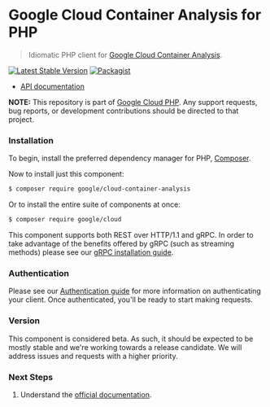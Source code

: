 # Google Cloud Container Analysis for PHP

> Idiomatic PHP client for [Google Cloud Container Analysis](https://cloud.google.com/container-analysis).

[![Latest Stable Version](https://poser.pugx.org/google/cloud-container-analysis/v/stable)](https://packagist.org/packages/google/cloud-container-analysis) [![Packagist](https://img.shields.io/packagist/dm/google/cloud-container-analysis.svg)](https://packagist.org/packages/google/cloud-container-analysis)

* [API documentation](http://googleapis.github.io/google-cloud-php/#/docs/cloud-container-analysis/latest/containeranalysis/readme)

**NOTE:** This repository is part of [Google Cloud PHP](https://github.com/googleapis/google-cloud-php). Any
support requests, bug reports, or development contributions should be directed to
that project.

### Installation

To begin, install the preferred dependency manager for PHP, [Composer](https://getcomposer.org/).

Now to install just this component:

```sh
$ composer require google/cloud-container-analysis
```

Or to install the entire suite of components at once:

```sh
$ composer require google/cloud
```

This component supports both REST over HTTP/1.1 and gRPC. In order to take advantage of the benefits offered by gRPC (such as streaming methods)
please see our [gRPC installation guide](https://cloud.google.com/php/grpc).

### Authentication

Please see our [Authentication guide](https://github.com/googleapis/google-cloud-php/blob/main/AUTHENTICATION.md) for more information
on authenticating your client. Once authenticated, you'll be ready to start making requests.

### Version

This component is considered beta. As such, it should be expected to be mostly
stable and we're working towards a release candidate. We will address issues
and requests with a higher priority.

### Next Steps

1. Understand the [official documentation](https://cloud.google.com/container-analysis/docs).
